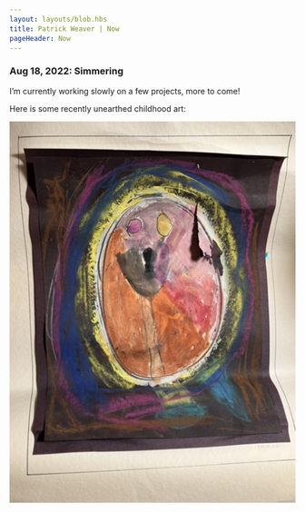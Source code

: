 ```yaml
---
layout: layouts/blob.hbs
title: Patrick Weaver | Now
pageHeader: Now
---
```


### Aug 18, 2022: Simmering

I’m currently working slowly on a few projects, more to come!

Here is some recently unearthed childhood art:

![A photograph of a child’s painting](/images/now/childhood-art.jpeg)
